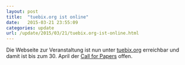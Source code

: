 ```yaml
---
layout: post
title:  "tuebix.org ist online"
date:   2015-03-21 23:55:09
categories: update
url: /update/2015/03/21/tuebix.org-ist-online.html
---
```


Die Webseite zur Veranstaltung ist nun unter <a href="https://www.tuebix.org">tuebix.org</a> erreichbar und damit ist bis zum 30. April der <a href="https://www.tuebix.org/callforpapers/">Call for Papers</a> offen.
